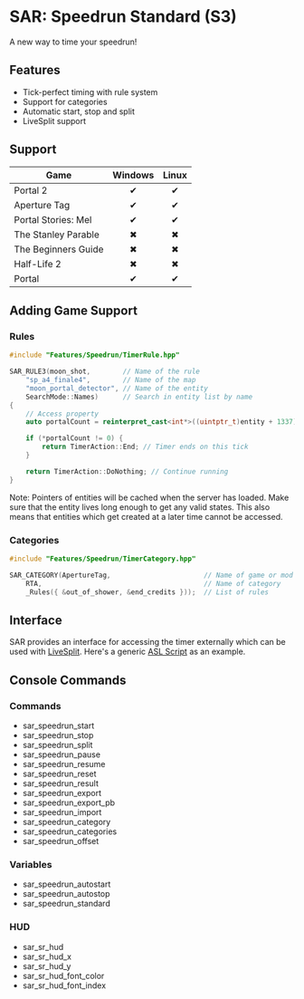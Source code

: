 # SAR: Speedrun Standard (S3)

A new way to time your speedrun!

## Features

- Tick-perfect timing with rule system
- Support for categories
- Automatic start, stop and split
- LiveSplit support

## Support

Game|Windows|Linux
---|:-:|:-:
Portal 2|✔|✔
Aperture Tag|✔|✔
Portal Stories: Mel|✔|✔
The Stanley Parable|✖|✖
The Beginners Guide|✖|✖
Half-Life 2|✖|✖
Portal|✔|✔

## Adding Game Support

### Rules

```cpp
#include "Features/Speedrun/TimerRule.hpp"

SAR_RULE3(moon_shot,        // Name of the rule
    "sp_a4_finale4",        // Name of the map
    "moon_portal_detector", // Name of the entity
    SearchMode::Names)      // Search in entity list by name
{
    // Access property
    auto portalCount = reinterpret_cast<int*>((uintptr_t)entity + 1337);

    if (*portalCount != 0) {
        return TimerAction::End; // Timer ends on this tick
    }

    return TimerAction::DoNothing; // Continue running
}
```

Note: Pointers of entities will be cached when the server has loaded. Make sure that the entity lives long enough to get any valid states. This also means that entities which get created at a later time cannot be accessed.

### Categories

```cpp
#include "Features/Speedrun/TimerCategory.hpp"

SAR_CATEGORY(ApertureTag,                       // Name of game or mod
    RTA,                                        // Name of category
    _Rules({ &out_of_shower, &end_credits }));  // List of rules
```

## Interface

SAR provides an interface for accessing the timer externally which can be used with [LiveSplit](https://livesplit.github.com).
Here's a generic [ASL Script](https://gist.github.com/NeKzor/6db7ca6a28ed55fbcce7d8af7edf0f18) as an example.

## Console Commands

### Commands

- sar_speedrun_start
- sar_speedrun_stop
- sar_speedrun_split
- sar_speedrun_pause
- sar_speedrun_resume
- sar_speedrun_reset
- sar_speedrun_result
- sar_speedrun_export
- sar_speedrun_export_pb
- sar_speedrun_import
- sar_speedrun_category
- sar_speedrun_categories
- sar_speedrun_offset

### Variables

- sar_speedrun_autostart
- sar_speedrun_autostop
- sar_speedrun_standard

### HUD

- sar_sr_hud
- sar_sr_hud_x
- sar_sr_hud_y
- sar_sr_hud_font_color
- sar_sr_hud_font_index
